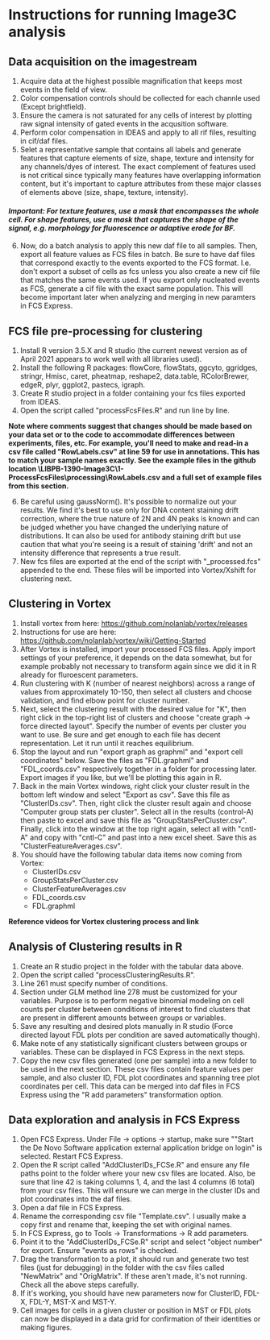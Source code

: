 ﻿
# Instructions for running Image3C analysis

## Data acquisition on the imagestream

 1. Acquire data at the highest possible magnification that keeps most events in the field of view.
 2. Color compensation controls should be collected for each channle used (Except brightfield).  
 3. Ensure the camera is not saturated for any cells of interest by plotting raw signal intensity of gated events in the acqusition software.
 4. Perform color compensation in IDEAS and apply to all rif files, resulting in cif/daf files.  
 5. Selet a representative sample that contains all labels and generate features that capture elements of size, shape, texture and intensity for any channels/dyes of interest.  The exact complement of features used is not critical since typically many features have overlapping information content, but it's important to capture attributes from these major classes of elements above (size, shape, texture, intensity).
 
 #### *Important: For texture features, use a mask that encompasses the whole cell.  For shape features, use a mask that captures the shape of the signal, e.g. morphology for fluorescence or adaptive erode for BF.*
 
 6. Now, do a batch analysis to apply this new daf file to all samples.  Then, export all feature values as FCS files in batch.  Be sure to have daf files that correspond exactly to the events exported to the FCS format.  I.e. don't export a subset of cells as fcs unless you also create a new cif file that matches the same events used.  If you export only nucleated events as FCS, generate a cif file with the exact same population.  This will become important later when analyzing and merging in new paramters in FCS Express.

## FCS file pre-processing for clustering

 1. Install R version 3.5.X and R studio (the current newest version as of April 2021 appears to work well with all libraries used). 
 2. Install the following R packages: flowCore, flowStats, ggcyto, ggridges, stringr, Hmisc, caret, pheatmap, reshape2, data.table, RColorBrewer, edgeR, plyr, ggplot2, pastecs, igraph.
 3. Create R studio project in a folder containing your fcs files exported from IDEAS. 
 4. Open the script called "processFcsFiles.R" and run line by line.  

**Note where comments suggest that changes should be made based on your data set or to the code to accommodate differences between experiments, files, etc.  For example, you'll need to make and read-in a csv file called "RowLabels.csv" at line 59 for use in annotations.  This has to match your sample names exactly.  See the example files in the github location \LIBPB-1390-Image3C\1-ProcessFcsFiles\processing\RowLabels.csv and a full set of example files from this section.**

 6. Be careful using gaussNorm().  It's possible to normalize out your results.  We find it's best to use only for DNA content staining drift correction, where the true nature of 2N and 4N peaks is known and can be judged whether you have changed the underlying nature of distributions.  It can also be used for antibody staining drift but use caution that what you're seeing is a result of staining 'drift' and not an intensity difference that represents a true result.
 7. New fcs files are exported at the end of the script with "_processed.fcs" appended to the end.  These files will be imported into Vortex/Xshift for clustering next.
 

## Clustering in Vortex

 1. Install vortex from here:  https://github.com/nolanlab/vortex/releases
 2. Instructions for use are here: https://github.com/nolanlab/vortex/wiki/Getting-Started
 3. After Vortex is installed, import your processed FCS files.  Apply import settings of your preference, it depends on the data somewhat, but for example probably not necessary to transform again since we did it in R already for fluroescent parameters.
 4. Run clustering with K (number of nearest neighbors)  across a range of values from approximately 10-150, then select all clusters and choose validation, and find elbow point for cluster number.
 5. Next, select the clustering result with the desired value for "K", then right click in the top-right list of clusters and choose "create graph -> force directed layout".  Specify the number of events per cluster you want to use.  Be sure and get enough to each file has decent representation.  Let it run until it reaches equilibrium.
 6. Stop the layout and run "export graph as graphml" and "export cell coordinates" below.  Save the files as "FDL.graphml" and "FDL_coords.csv" respectively together in a folder for processing later.  Export images if you like, but we'll be plotting this again in R.
 7. Back in the main Vortex windows, right click your cluster result in the bottom left window and select "Export as csv".  Save this file as "ClusterIDs.csv".  Then, right click the cluster result again and choose "Computer group stats per cluster".  Select all in the results (control-A) then paste to excel and save this file as "GroupStatsPerCluster.csv".  Finally, click into the window at the top right again, select all with "cntl-A" and copy with "cntl-C" and past into a new excel sheet.  Save this as "ClusterFeatureAverages.csv".
 8. You should have the following tabular data items now coming from Vortex:
     * ClusterIDs.csv
     * GroupStatsPerCluster.csv
     * ClusterFeatureAverages.csv
     * FDL_coords.csv
     * FDL.graphml

**Reference videos for Vortex clustering process and link**

## Analysis of Clustering results in R

1. Create an R studio project in the folder with the tabular data above.  
2. Open the script called "processClusteringResults.R".
3. Line 261 must specify number of conditions.
4. Section under GLM method line 278 must be customized for your variables.  Purpose is to perform negative binomial modeling on cell counts per cluster between conditions of interest to find clusters that are present in different amounts between groups or variables.
5. Save any resulting and desired plots manually in R studio (Force directed layout FDL plots per condition are saved automatically though).
6. Make note of any statistically significant clusters between groups or variables.  These can be displayed in FCS Express in the next steps.
7. Copy the new csv files generated (one per sample) into a new folder to be used in the next section.  These csv files contain feature values per sample, and also cluster ID, FDL plot coordinates and spanning tree plot coordinates per cell.  This data can be merged into daf files in FCS Express using the "R add parameters" transformation option.

## Data exploration and analysis in FCS Express

 1. Open FCS Express.  Under File -> options -> startup, make sure ""Start the De Novo Software application external application bridge on login" is selected. Restart FCS Express.
 2. Open the R script called "AddClusterIDs_FCSe.R" and ensure any file paths point to the folder where your new csv files are located.  Also, be sure that line 42 is taking columns 1, 4, and the last 4 columns (6 total) from your csv files.  This will ensure we can merge in the cluster IDs and plot coordinates into the daf files.
 3. Open a daf file in FCS Express.
 4. Rename the corresponding csv file "Template.csv".  I usually make a copy first and rename that, keeping the set with original names.
 5. In FCS Express, go to Tools -> Transformations -> R add parameters.
 6. Point it to the "AddClusterIDs_FCSe.R" script and select "object number" for export. Ensure "events as rows" is checked.  
 7. Drag the transformation to a plot, it should run and generate two test files (just for debugging) in the folder with the csv files called "NewMatrix" and "OrigMatrix".  If these aren't made, it's not running.  Check all the above steps carefully.
 8. If it's working, you should have new parameters now for ClusterID, FDL-X, FDL-Y, MST-X and MST-Y.  
 9. Cell images for cells in a given cluster or position in MST or FDL plots can now be displayed in a data grid for confirmation of their identities or making figures.

